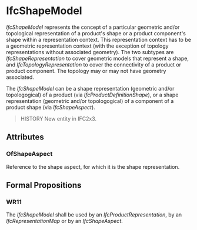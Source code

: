 # IfcShapeModel

_IfcShapeModel_ represents the concept of a particular geometric and/or topological representation of a product's shape or a product component's shape within a representation context. This representation context has to be a geometric representation context (with the exception of topology representations without associated geometry). The two subtypes are _IfcShapeRepresentation_ to cover geometric models that represent a shape, and _IfcTopologyRepresentation_ to cover the connectivity of a product or product component. The topology may or may not have geometry associated.
<!-- end of short definition -->


The _IfcShapeModel_ can be a shape representation (geometric and/or topologogical) of a product (via _IfcProductDefinitionShape_), or a shape representation (geometric and/or topologogical) of a component of a product shape (via _IfcShapeAspect_).

> HISTORY New entity in IFC2x3.

## Attributes

### OfShapeAspect
Reference to the shape aspect, for which it is the shape representation.

## Formal Propositions

### WR11
The _IfcShapeModel_ shall be used by an _IfcProductRepresentation_, by an _IfcRepresentationMap_ or by an _IfcShapeAspect_.
